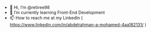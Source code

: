 - 👋 Hi, I’m @retiree98
- 🌱 I’m currently learning Front-End Development
- 📫 How to reach me at my LinkedIn ( https://www.linkedin.com/in/abdelrahman-a-mohamed-4aa182131/ )

<!---
retiree98/retiree98 is a ✨ special ✨ repository because its `README.md` (this file) appears on your GitHub profile.
You can click the Preview link to take a look at your changes.
--->
